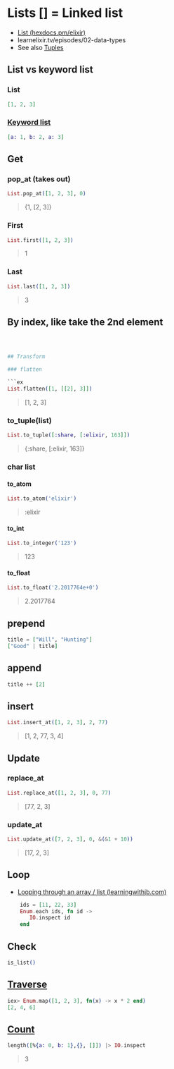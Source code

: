 # Lists [] = Linked list

* [List (hexdocs.pm/elixir)](https://hexdocs.pm/elixir/List.html)
* learnelixir.tv/episodes/02-data-types
* See also [Tuples](Tuple.md)

## List vs keyword list

### List

```ex
[1, 2, 3]
```

### [Keyword list](Keyword-list.md)

```ex
[a: 1, b: 2, a: 3]
```

## Get

### pop_at (takes out)

```ex
List.pop_at([1, 2, 3], 0)
```
> {1, [2, 3]}

### First

```ex
List.first([1, 2, 3])
```
> 1

### Last

```ex
List.last([1, 2, 3])
```
> 3

## By index, like take the 2nd element

```ex



## Transform

### flatten

```ex
List.flatten([1, [[2], 3]])
````
> [1, 2, 3]

### to_tuple(list)

```ex
List.to_tuple([:share, [:elixir, 163]])
```
> {:share, [:elixir, 163]}

### char list

#### to_atom

```ex
List.to_atom('elixir')
```
> :elixir

#### to_int

```ex
List.to_integer('123')
```
> 123

#### to_float

```ex
List.to_float('2.2017764e+0')
```
> 2.2017764

## prepend

```ex
title = ["Will", "Hunting"]
["Good" | title]
```

## append

```ex
title ++ [2]
```

## insert

```ex
List.insert_at([1, 2, 3], 2, 77)
```
> [1, 2, 77, 3, 4]

## Update

### replace_at

```ex
List.replace_at([1, 2, 3], 0, 77)
```
> [77, 2, 3]

### update_at

```ex
List.update_at([7, 2, 3], 0, &(&1 + 10))
```
> [17, 2, 3]

## Loop

* [Looping through an array / list (learningwithjb.com)](http://learningwithjb.com/posts/looping-through-an-array-or-list-)

```ex
    ids = [11, 22, 33]
    Enum.each ids, fn id ->
       IO.inspect id
    end
```

## Check

```ex
is_list()
```

## [Traverse](https://hexdocs.pm/elixir/Enum.html)

```ex
iex> Enum.map([1, 2, 3], fn(x) -> x * 2 end)
[2, 4, 6]
```

## [Count](https://stackoverflow.com/a/36685025)

```ex
length([%{a: 0, b: 1},{}, []]) |> IO.inspect
```
> 3

